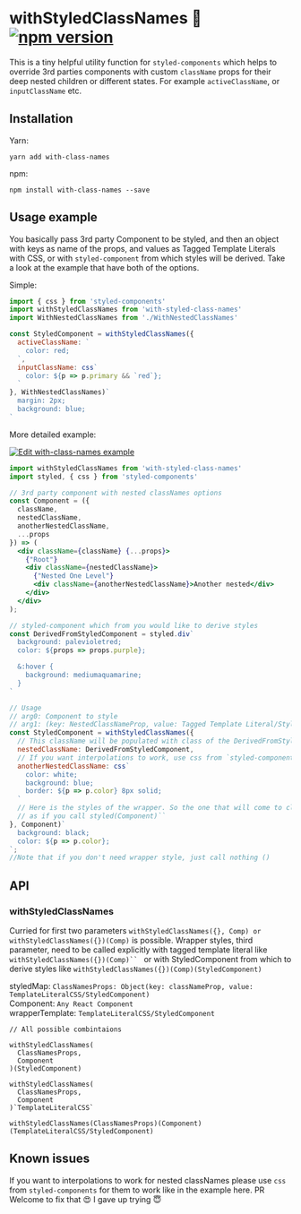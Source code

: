 # withStyledClassNames 🤡 [![npm version](https://badge.fury.io/js/with-class-names.svg)](https://badge.fury.io/js/with-class-names)

This is a tiny helpful utility function for `styled-components` which helps 
to override 3rd parties components with custom `className` props for their deep
nested children or different states. For example `activeClassName`, or 
`inputClassName` etc.

## Installation
Yarn:
```
yarn add with-class-names
```
npm:
```
npm install with-class-names --save
```

## Usage example

You basically pass 3rd party Component to be styled, and then an object with
keys as name of the props, and values as Tagged Template Literals with CSS, 
or with `styled-component` from which styles will be derived. 
Take a look at the example that have both of the options.

Simple: 
```jsx harmony
import { css } from 'styled-components'
import withStyledClassNames from 'with-styled-class-names'
import WithNestedClassNames from './WithNestedClassNames'

const StyledComponent = withStyledClassNames({
  activeClassName: `
    color: red;
  `,
  inputClassName: css`
    color: ${p => p.primary && `red`};
  `
}, WithNestedClassNames)`
  margin: 2px;
  background: blue;
`
```

More detailed example:

[![Edit with-class-names example](https://codesandbox.io/static/img/play-codesandbox.svg)](https://codesandbox.io/s/k9zzro0wm7)

```jsx harmony
import withStyledClassNames from 'with-styled-class-names'
import styled, { css } from 'styled-components'

// 3rd party component with nested classNames options
const Component = ({
  className,
  nestedClassName,
  anotherNestedClassName,
  ...props
}) => (
  <div className={className} {...props}>
    {"Root"}
    <div className={nestedClassName}>
      {"Nested One Level"}
      <div className={anotherNestedClassName}>Another nested</div>
    </div>
  </div>
);

// styled-component which from you would like to derive styles
const DerivedFromStyledComponent = styled.div`
  background: palevioletred;
  color: ${props => props.purple};

  &:hover {
    background: mediumaquamarine;
  }
`

// Usage 
// arg0: Component to style
// arg1: (key: NestedClassNameProp, value: Tagged Template Literal/StyledComponent)
const StyledComponent = withStyledClassNames({
  // This className will be populated with class of the DerivedFromStyledComponent  
  nestedClassName: DerivedFromStyledComponent,
  // If you want interpolations to work, use css from `styled-components` (PR welcome 😇)
  anotherNestedClassName: css`
    color: white;
    background: blue;
    border: ${p => p.color} 8px solid;
  `
  // Here is the styles of the wrapper. So the one that will come to className
  // as if you call styled(Component)``
}, Component)`
  background: black;
  color: ${p => p.color};
`;
//Note that if you don't need wrapper style, just call nothing ()
```

## API

### withStyledClassNames
Curried for first two parameters `withStyledClassNames({}, Comp) or withStyledClassNames({})(Comp)` is possible.
Wrapper styles, third parameter, need to be called explicitly with
tagged template literal like `withStyledClassNames({})(Comp)`` ` or with StyledComponent from which
to derive styles like `withStyledClassNames({})(Comp)(StyledComponent)`

styledMap: `ClassNamesProps: Object(key: classNameProp, value: TemplateLiteralCSS/StyledComponent)`   
Component: `Any React Component`  
wrapperTemplate: `TemplateLiteralCSS/StyledComponent`  
```
// All possible combintaions

withStyledClassNames(
  ClassNamesProps, 
  Component
)(StyledComponent)

withStyledClassNames(
  ClassNamesProps, 
  Component
)`TemplateLiteralCSS`

withStyledClassNames(ClassNamesProps)(Component)(TemplateLiteralCSS/StyledComponent)
```

## Known issues

If you want to interpolations to work for nested classNames please use `css` from 
`styled-components` for them to work like in the example here. PR Welcome to fix that 😍
I gave up trying 😇
